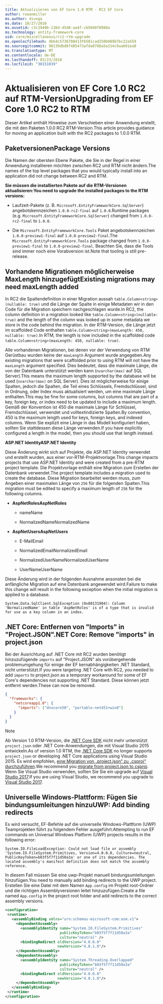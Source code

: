 ```yaml
---
title: Aktualisieren von EF Core 1.0 RTM - RC2 EF Core
author: rowanmiller
ms.author: divega
ms.date: 10/27/2016
ms.assetid: c3c1940b-136d-45d8-aa4f-cb5040f8980a
ms.technology: entity-framework-core
uid: core/miscellaneous/rc2-rtm-upgrade
ms.openlocfilehash: 4bb4c5736708413f6581cad250b089b7bc22a559
ms.sourcegitcommit: 90139dbd6f485473afda0788a5a314c9aa601ea0
ms.translationtype: MT
ms.contentlocale: de-DE
ms.lasthandoff: 03/23/2018
ms.locfileid: "30151039"
---
```

# <a name="upgrading-from-ef-core-10-rc2-to-rtm"></a><span data-ttu-id="0b862-102">Aktualisieren von EF Core 1.0 RC2 auf RTM-Version</span><span class="sxs-lookup"><span data-stu-id="0b862-102">Upgrading from EF Core 1.0 RC2 to RTM</span></span>

<span data-ttu-id="0b862-103">Dieser Artikel enthält Hinweise zum Verschieben einer Anwendung erstellt, die mit den Paketen 1.0.0 RC2 RTM-Version.</span><span class="sxs-lookup"><span data-stu-id="0b862-103">This article provides guidance for moving an application built with the RC2 packages to 1.0.0 RTM.</span></span>

## <a name="package-versions"></a><span data-ttu-id="0b862-104">Paketversionen</span><span class="sxs-lookup"><span data-stu-id="0b862-104">Package Versions</span></span>

<span data-ttu-id="0b862-105">Die Namen der obersten Ebene Pakete, die Sie in der Regel in einer Anwendung installieren möchten zwischen RC2 und RTM nicht ändern.</span><span class="sxs-lookup"><span data-stu-id="0b862-105">The names of the top level packages that you would typically install into an application did not change between RC2 and RTM.</span></span>

<span data-ttu-id="0b862-106">**Sie müssen die installierten Pakete auf die RTM-Versionen aktualisieren:**</span><span class="sxs-lookup"><span data-stu-id="0b862-106">**You need to upgrade the installed packages to the RTM versions:**</span></span>

* <span data-ttu-id="0b862-107">Laufzeit-Pakete (z. B. `Microsoft.EntityFrameworkCore.SqlServer`) angebotskennzeichen `1.0.0-rc2-final` auf `1.0.0`.</span><span class="sxs-lookup"><span data-stu-id="0b862-107">Runtime packages (e.g. `Microsoft.EntityFrameworkCore.SqlServer`) changed from `1.0.0-rc2-final` to `1.0.0`.</span></span>

* <span data-ttu-id="0b862-108">Die `Microsoft.EntityFrameworkCore.Tools` Paket angebotskennzeichen `1.0.0-preview1-final` auf `1.0.0-preview2-final`.</span><span class="sxs-lookup"><span data-stu-id="0b862-108">The `Microsoft.EntityFrameworkCore.Tools` package changed from `1.0.0-preview1-final` to `1.0.0-preview2-final`.</span></span> <span data-ttu-id="0b862-109">Beachten Sie, dass die Tools sind immer noch eine Vorabversion ist.</span><span class="sxs-lookup"><span data-stu-id="0b862-109">Note that tooling is still pre-release.</span></span>

## <a name="existing-migrations-may-need-maxlength-added"></a><span data-ttu-id="0b862-110">Vorhandene Migrationen möglicherweise MaxLength hinzugefügt</span><span class="sxs-lookup"><span data-stu-id="0b862-110">Existing migrations may need maxLength added</span></span>

<span data-ttu-id="0b862-111">In RC2 die Spaltendefinition in einer Migration aussah `table.Column<string>(nullable: true)` und die Länge der Spalte in einige Metadaten wir in den Code für die Migration speichern nachgeschlagen wurde.</span><span class="sxs-lookup"><span data-stu-id="0b862-111">In RC2, the column definition in a migration looked like `table.Column<string>(nullable: true)` and the length of the column was looked up in some metadata we store in the code behind the migration.</span></span> <span data-ttu-id="0b862-112">In der RTM-Version, die Länge jetzt im scaffolded Code enthalten `table.Column<string>(maxLength: 450, nullable: true)`.</span><span class="sxs-lookup"><span data-stu-id="0b862-112">In RTM, the length is now included in the scaffolded code `table.Column<string>(maxLength: 450, nullable: true)`.</span></span>

<span data-ttu-id="0b862-113">Alle vorhandenen Migrationen, bei denen vor der Verwendung von RTM Gerüstbau wurden keine der `maxLength` Argument wurde angegeben.</span><span class="sxs-lookup"><span data-stu-id="0b862-113">Any existing migrations that were scaffolded prior to using RTM will not have the `maxLength` argument specified.</span></span> <span data-ttu-id="0b862-114">Dies bedeutet, dass die maximale Länge, die von der Datenbank unterstützt werden kann (`nvarchar(max)` auf SQL Server).</span><span class="sxs-lookup"><span data-stu-id="0b862-114">This means the maximum length supported by the database will be used (`nvarchar(max)` on SQL Server).</span></span> <span data-ttu-id="0b862-115">Dies ist möglicherweise für einige Spalten, jedoch die Spalten, die Teil eines Schlüssels, Fremdschlüssel, sind in Ordnung, oder Index muss aktualisiert werden, um eine maximale Länge enthalten.</span><span class="sxs-lookup"><span data-stu-id="0b862-115">This may be fine for some columns, but columns that are part of a key, foreign key, or index need to be updated to include a maximum length.</span></span> <span data-ttu-id="0b862-116">Gemäß der Konvention ist 450 die maximale Länge für Schlüssel, Fremdschlüssel, verwendet und volltextindizierte Spalten.</span><span class="sxs-lookup"><span data-stu-id="0b862-116">By convention, 450 is the maximum length used for keys, foreign keys, and indexed columns.</span></span> <span data-ttu-id="0b862-117">Wenn Sie explizit eine Länge in das Modell konfiguriert haben, sollten Sie stattdessen diese Länge verwenden.</span><span class="sxs-lookup"><span data-stu-id="0b862-117">If you have explicitly configured a length in the model, then you should use that length instead.</span></span>

<span data-ttu-id="0b862-118">**ASP.NET Identity**</span><span class="sxs-lookup"><span data-stu-id="0b862-118">**ASP.NET Identity**</span></span>

<span data-ttu-id="0b862-119">Diese Änderung wirkt sich auf Projekte, die ASP.NET Identity verwendet und erstellt wurden, aus einer vor-RTM-Projektvorlage.</span><span class="sxs-lookup"><span data-stu-id="0b862-119">This change impacts projects that use ASP.NET Identity and were created from a pre-RTM project template.</span></span> <span data-ttu-id="0b862-120">Die Projektvorlage enthält eine Migration zum Erstellen der Datenbank verwendet.</span><span class="sxs-lookup"><span data-stu-id="0b862-120">The project template includes a migration used to create the database.</span></span> <span data-ttu-id="0b862-121">Diese Migration bearbeitet werden muss, zum Angeben einer maximalen Länge von `256` für die folgenden Spalten.</span><span class="sxs-lookup"><span data-stu-id="0b862-121">This migration must be edited to specify a maximum length of `256` for the following columns.</span></span>

*  <span data-ttu-id="0b862-122">**AspNetRoles**</span><span class="sxs-lookup"><span data-stu-id="0b862-122">**AspNetRoles**</span></span>

    * <span data-ttu-id="0b862-123">name</span><span class="sxs-lookup"><span data-stu-id="0b862-123">Name</span></span>

    * <span data-ttu-id="0b862-124">NormalizedName</span><span class="sxs-lookup"><span data-stu-id="0b862-124">NormalizedName</span></span>

*  <span data-ttu-id="0b862-125">**AspNetUsers**</span><span class="sxs-lookup"><span data-stu-id="0b862-125">**AspNetUsers**</span></span>

   * <span data-ttu-id="0b862-126">E-Mail</span><span class="sxs-lookup"><span data-stu-id="0b862-126">Email</span></span>

   * <span data-ttu-id="0b862-127">NormalizedEmail</span><span class="sxs-lookup"><span data-stu-id="0b862-127">NormalizedEmail</span></span>

   * <span data-ttu-id="0b862-128">NormalizedUserName</span><span class="sxs-lookup"><span data-stu-id="0b862-128">NormalizedUserName</span></span>

   * <span data-ttu-id="0b862-129">UserName</span><span class="sxs-lookup"><span data-stu-id="0b862-129">UserName</span></span>

<span data-ttu-id="0b862-130">Diese Änderung wird in der folgenden Ausnahme ansonsten bei die anfängliche Migration auf eine Datenbank angewendet wird.</span><span class="sxs-lookup"><span data-stu-id="0b862-130">Failure to make this change will result in the following exception when the initial migration is applied to a database.</span></span>

    System.Data.SqlClient.SqlException (0x80131904): Column 'NormalizedName' in table 'AspNetRoles' is of a type that is invalid for use as a key column in an index.

## <a name="net-core-remove-imports-in-projectjson"></a><span data-ttu-id="0b862-131">.NET Core: Entfernen von "Imports" in "Project.JSON"</span><span class="sxs-lookup"><span data-stu-id="0b862-131">.NET Core: Remove "imports" in project.json</span></span>

<span data-ttu-id="0b862-132">Bei der Ausrichtung auf .NET Core mit RC2 wurden benötigt hinzuzufügende `imports` auf "Project.JSON" als vorübergehende problemumgehung für einige der EF kernabhängigkeiten .NET Standard, nicht unterstützt.</span><span class="sxs-lookup"><span data-stu-id="0b862-132">If you were targeting .NET Core with RC2, you needed to add `imports` to project.json as a temporary workaround for some of EF Core's dependencies not supporting .NET Standard.</span></span> <span data-ttu-id="0b862-133">Diese können jetzt entfernt werden.</span><span class="sxs-lookup"><span data-stu-id="0b862-133">These can now be removed.</span></span>

``` json
{
  "frameworks": {
    "netcoreapp1.0": {
      "imports": ["dnxcore50", "portable-net451+win8"]
    }
  }
}
```

> [!NOTE]  
> <span data-ttu-id="0b862-134">Ab Version 1.0 RTM-Version, die [.NET Core SDK](https://www.microsoft.com/net/download/core) nicht mehr unterstützt `project.json` oder .NET Core-Anwendungen, die mit Visual Studio 2015 entwickeln.</span><span class="sxs-lookup"><span data-stu-id="0b862-134">As of version 1.0 RTM, the [.NET Core SDK](https://www.microsoft.com/net/download/core) no longer supports `project.json` or developing .NET Core applications using Visual Studio 2015.</span></span> <span data-ttu-id="0b862-135">Es wird empfohlen, [eine Migration von „project.json“ zu „csproj“ durchzuführen](https://docs.microsoft.com/dotnet/articles/core/migration/).</span><span class="sxs-lookup"><span data-stu-id="0b862-135">We recommend you [migrate from project.json to csproj](https://docs.microsoft.com/dotnet/articles/core/migration/).</span></span> <span data-ttu-id="0b862-136">Wenn Sie Visual Studio verwenden, sollten Sie Sie ein upgrade auf [Visual Studio 2017](https://www.visualstudio.com/downloads/).</span><span class="sxs-lookup"><span data-stu-id="0b862-136">If you are using Visual Studio, we recommend you upgrade to [Visual Studio 2017](https://www.visualstudio.com/downloads/).</span></span>

## <a name="uwp-add-binding-redirects"></a><span data-ttu-id="0b862-137">Universelle Windows-Plattform: Fügen Sie bindungsumleitungen hinzu</span><span class="sxs-lookup"><span data-stu-id="0b862-137">UWP: Add binding redirects</span></span>

<span data-ttu-id="0b862-138">Es wird versucht, EF-Befehle auf die universelle Windows-Plattform (UWP) Teamprojekten führt zu folgendem Fehler ausgeführt:</span><span class="sxs-lookup"><span data-stu-id="0b862-138">Attempting to run EF commands on Universal Windows Platform (UWP) projects results in the following error:</span></span>

    System.IO.FileLoadException: Could not load file or assembly 'System.IO.FileSystem.Primitives, Version=4.0.0.0, Culture=neutral, PublicKeyToken=b03f5f7f11d50a3a' or one of its dependencies. The located assembly's manifest definition does not match the assembly reference.

<span data-ttu-id="0b862-139">In diesem Fall müssen Sie eine uwp-Projekt manuell bindungsumleitungen hinzufügen.</span><span class="sxs-lookup"><span data-stu-id="0b862-139">You need to manually add binding redirects to the UWP project.</span></span> <span data-ttu-id="0b862-140">Erstellen Sie eine Datei mit dem Namen `App.config` im Projekt root-Ordner und die richtigen Assemblyversionen leitet hinzuzufügen.</span><span class="sxs-lookup"><span data-stu-id="0b862-140">Create a file named `App.config` in the project root folder and add redirects to the correct assembly versions.</span></span>

``` xml
<configuration>
 <runtime>
   <assemblyBinding xmlns="urn:schemas-microsoft-com:asm.v1">
     <dependentAssembly>
       <assemblyIdentity name="System.IO.FileSystem.Primitives"
                         publicKeyToken="b03f5f7f11d50a3a"
                         culture="neutral" />
       <bindingRedirect oldVersion="4.0.0.0"
                        newVersion="4.0.1.0"/>
     </dependentAssembly>
     <dependentAssembly>
       <assemblyIdentity name="System.Threading.Overlapped"
                         publicKeyToken="b03f5f7f11d50a3a"
                         culture="neutral" />
       <bindingRedirect oldVersion="4.0.0.0"
                        newVersion="4.0.1.0"/>
     </dependentAssembly>
   </assemblyBinding>
 </runtime>
</configuration>
```
